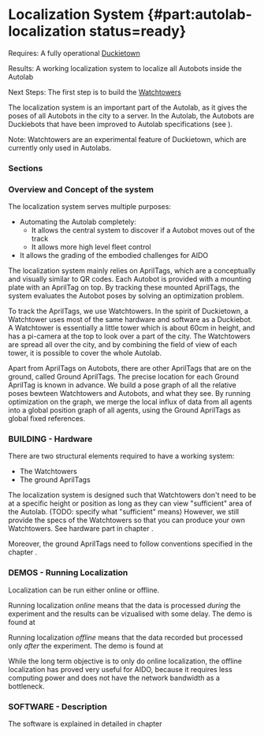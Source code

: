 # Localization System {#part:autolab-localization status=ready}

<div class='requirements' markdown="1">

Requires: A fully operational [Duckietown](+opmanual_duckietown#duckietowns)

Results: A working localization system to localize all Autobots inside the Autolab

Next Steps: The first step is to build the [Watchtowers](#watchtower-hardware)
</div>


The localization system is an important part of the Autolab, as it gives the poses of all Autobots in the city to a server. In the Autolab, the Autobots are Duckiebots that have been improved to Autolab specifications (see [](#autolab-autobot-specs)).

Note: Watchtowers are an experimental feature of Duckietown, which are currently only used in Autolabs.

### Sections

<minitoc/>

### Overview and Concept of the system

The localization system serves multiple purposes:

* Automating the Autolab completely:
  * It allows the central system to discover if a Autobot moves out of the track
  * It allows more high level fleet control
* It allows the grading of the embodied challenges for AIDO

The localization system mainly relies on AprilTags, which are a conceptually and visually similar to QR codes. Each Autobot is provided with a mounting plate with an AprilTag on top. By tracking these mounted AprilTags, the system evaluates the Autobot poses by solving an optimization problem.

To track the AprilTags, we use Watchtowers. In the spirit of Duckietown, a Watchtower uses most of the same hardware and software as a Duckiebot. A Watchtower is essentially a little tower which is about 60cm in height, and has a pi-camera at the top to look over a part of the city. The Watchtowers are spread all over the city, and by combining the field of view of each tower, it is possible to cover the whole Autolab.

Apart from AprilTags on Autobots, there are other AprilTags that are on the ground, called Ground AprilTags. The precise location for each Ground AprilTag is known in advance. We build a pose graph of all the relative poses bewteen Watchtowers and Autobots, and what they see. By running optimization on the graph, we merge the local influx of data from all agents into a global position graph of all agents, using the Ground AprilTags as global fixed references.

### BUILDING - Hardware

There are two structural elements required to have a working system:

* The Watchtowers
* The ground AprilTags

The localization system is designed such that Watchtowers don't need to be at a specific height or position as long as they can view "sufficient" area of the Autolab. (TODO: specify what "sufficient" means) However, we still provide the specs of the Watchtowers so that you can produce your own Watchtowers. See hardware part in chapter [](#watchtower-hardware).

Moreover, the ground AprilTags need to follow conventions specified in the chapter [](#localization-apriltags-specs).

### DEMOS - Running Localization

Localization can be run either online or offline.

Running localization _online_ means that the data is processed _during_ the experiment and the results can be vizualised with some delay. The demo is found at [](#localization-demo)

Running localization _offline_ means that the data recorded but processed only _after_ the experiment. The demo is found at [](#localization-demo)

While the long term objective is to only do online localization, the offline localization has proved very useful for AIDO, because it requires less computing power and does not have the network bandwidth as a bottleneck.

### SOFTWARE - Description

The software is explained in detailed in chapter [](#localization-software)
